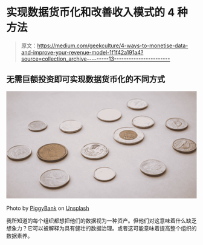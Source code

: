 # 实现数据货币化和改善收入模式的 4 种方法

> 原文：<https://medium.com/geekculture/4-ways-to-monetise-data-and-improve-your-revenue-model-1f1f42a191a4?source=collection_archive---------13----------------------->

## 无需巨额投资即可实现数据货币化的不同方式

![](img/a0e94bcaecabdb144257a19090b6eed4.png)

Photo by [PiggyBank](https://unsplash.com/@piggybank?utm_source=medium&utm_medium=referral) on [Unsplash](https://unsplash.com?utm_source=medium&utm_medium=referral)

我所知道的每个组织都想把他们的数据视为一种资产。但他们对这意味着什么缺乏想象力？它可以被解释为具有健壮的数据治理。或者这可能意味着提高整个组织的数据素养。